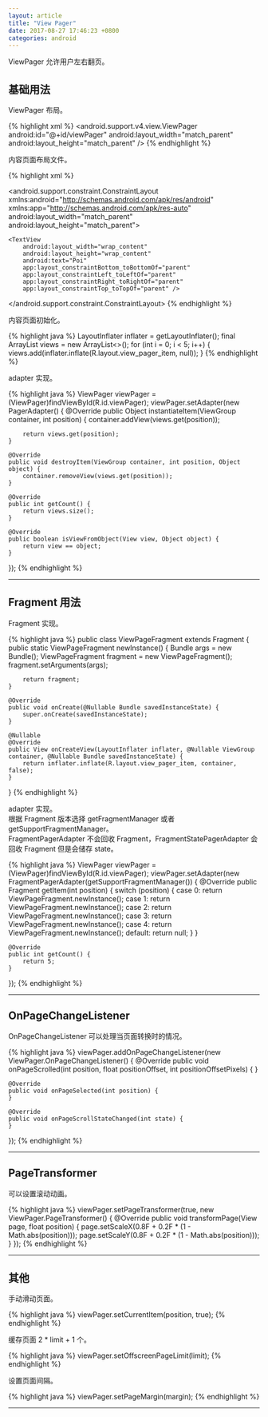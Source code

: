 ```yaml
---
layout: article
title: "View Pager"
date: 2017-08-27 17:46:23 +0800
categories: android
---
```


ViewPager 允许用户左右翻页。

## 基础用法

ViewPager 布局。

{% highlight xml %}
<android.support.v4.view.ViewPager
    android:id="@+id/viewPager"
    android:layout_width="match_parent"
    android:layout_height="match_parent" />
{% endhighlight %}

内容页面布局文件。

{% highlight xml %}
<?xml version="1.0" encoding="utf-8"?>
<android.support.constraint.ConstraintLayout
    xmlns:android="http://schemas.android.com/apk/res/android"
    xmlns:app="http://schemas.android.com/apk/res-auto"
    android:layout_width="match_parent"
    android:layout_height="match_parent">

    <TextView
        android:layout_width="wrap_content"
        android:layout_height="wrap_content"
        android:text="Poi"
        app:layout_constraintBottom_toBottomOf="parent"
        app:layout_constraintLeft_toLeftOf="parent"
        app:layout_constraintRight_toRightOf="parent"
        app:layout_constraintTop_toTopOf="parent" />

</android.support.constraint.ConstraintLayout>
{% endhighlight %}

内容页面初始化。

{% highlight java %}
LayoutInflater inflater = getLayoutInflater();
final ArrayList<View> views = new ArrayList<>();
for (int i = 0; i < 5; i++) {
    views.add(inflater.inflate(R.layout.view_pager_item, null));
}
{% endhighlight %}

adapter 实现。

{% highlight java %}
ViewPager viewPager = (ViewPager)findViewById(R.id.viewPager);
viewPager.setAdapter(new PagerAdapter() {
    @Override
    public Object instantiateItem(ViewGroup container, int position) {
        container.addView(views.get(position));

        return views.get(position);
    }

    @Override
    public void destroyItem(ViewGroup container, int position, Object object) {
        container.removeView(views.get(position));
    }

    @Override
    public int getCount() {
        return views.size();
    }

    @Override
    public boolean isViewFromObject(View view, Object object) {
        return view == object;
    }
});
{% endhighlight %}

---

## Fragment 用法

Fragment 实现。

{% highlight java %}
public class ViewPageFragment extends Fragment {
    public static ViewPageFragment newInstance() {
        Bundle args = new Bundle();
        ViewPageFragment fragment = new ViewPageFragment();
        fragment.setArguments(args);

        return fragment;
    }

    @Override
    public void onCreate(@Nullable Bundle savedInstanceState) {
        super.onCreate(savedInstanceState);
    }

    @Nullable
    @Override
    public View onCreateView(LayoutInflater inflater, @Nullable ViewGroup container, @Nullable Bundle savedInstanceState) {
        return inflater.inflate(R.layout.view_pager_item, container, false);
    }
}
{% endhighlight %}

adapter 实现。<br/>
根据 Fragment 版本选择 getFragmentManager 或者 getSupportFragmentManager。<br/>
FragmentPagerAdapter 不会回收 Fragment，FragmentStatePagerAdapter 会回收 Fragment 但是会储存 state。

{% highlight java %}
ViewPager viewPager = (ViewPager)findViewById(R.id.viewPager);
viewPager.setAdapter(new FragmentPagerAdapter(getSupportFragmentManager()) {
    @Override
    public Fragment getItem(int position) {
        switch (position) {
            case 0:
                return ViewPageFragment.newInstance();
            case 1:
                return ViewPageFragment.newInstance();
            case 2:
                return ViewPageFragment.newInstance();
            case 3:
                return ViewPageFragment.newInstance();
            case 4:
                return ViewPageFragment.newInstance();
            default:
                return null;
        }
    }

    @Override
    public int getCount() {
        return 5;
    }
});
{% endhighlight %}

---

## OnPageChangeListener

OnPageChangeListener 可以处理当页面转换时的情况。

{% highlight java %}
viewPager.addOnPageChangeListener(new ViewPager.OnPageChangeListener() {
    @Override
    public void onPageScrolled(int position, float positionOffset, int positionOffsetPixels) {
    }

    @Override
    public void onPageSelected(int position) {
    }

    @Override
    public void onPageScrollStateChanged(int state) {
    }
});
{% endhighlight %}

---

## PageTransformer

可以设置滚动动画。

{% highlight java %}
viewPager.setPageTransformer(true, new ViewPager.PageTransformer() {
    @Override
    public void transformPage(View page, float position) {
        page.setScaleX(0.8F + 0.2F * (1 - Math.abs(position)));
        page.setScaleY(0.8F + 0.2F * (1 - Math.abs(position)));
    }
});
{% endhighlight %}

---

## 其他

手动滑动页面。

{% highlight java %}
viewPager.setCurrentItem(position, true);
{% endhighlight %}

缓存页面 2 * limit + 1 个。

{% highlight java %}
viewPager.setOffscreenPageLimit(limit);
{% endhighlight %}

设置页面间隔。

{% highlight java %}
viewPager.setPageMargin(margin);
{% endhighlight %}

---
